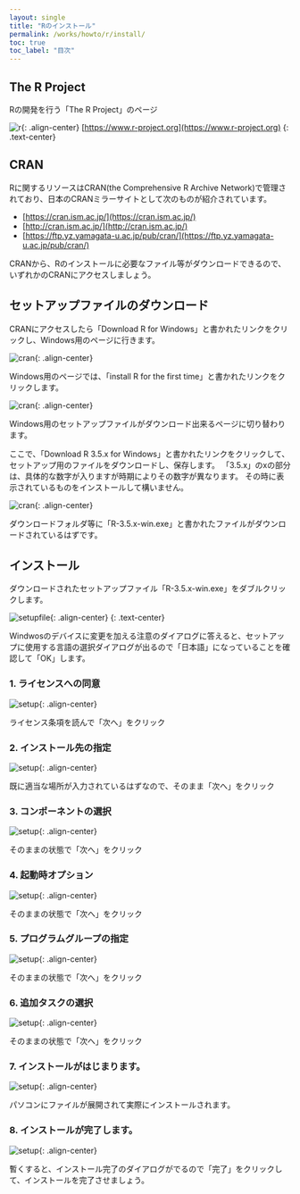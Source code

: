 ```yaml
---
layout: single
title: "Rのインストール"
permalink: /works/howto/r/install/
toc: true
toc_label: "目次"
---
```


## The R Project

Rの開発を行う「The R Project」のページ

![r](/assets/images/htr/rtoppage001.png){: .align-center}
[https://www.r-project.org](https://www.r-project.org)
{: .text-center}

## CRAN
Rに関するリソースはCRAN(the Comprehensive R Archive Network)で管理されており、日本のCRANミラーサイトとして次のものが紹介されています。

- [https://cran.ism.ac.jp/](https://cran.ism.ac.jp/)
- [http://cran.ism.ac.jp/](http://cran.ism.ac.jp/)
- [https://ftp.yz.yamagata-u.ac.jp/pub/cran/](https://ftp.yz.yamagata-u.ac.jp/pub/cran/)

CRANから、Rのインストールに必要なファイル等がダウンロードできるので、いずれかのCRANにアクセスしましょう。

## セットアップファイルのダウンロード

CRANにアクセスしたら「Download R for Windows」と書かれたリンクをクリックし、Windows用のページに行きます。

![cran](/assets/images/htr/cran001.png){: .align-center}

Windows用のページでは、「install R for the first time」と書かれたリンクをクリックします。

![cran](/assets/images/htr/cran002.png){: .align-center}

Windows用のセットアップファイルがダウンロード出来るページに切り替わります。

ここで、「Download R 3.5.x for Windows」と書かれたリンクをクリックして、セットアップ用のファイルをダウンロードし、保存します。
「3.5.x」のxの部分は、具体的な数字が入りますが時期によりその数字が異なります。
その時に表示されているものをインストールして構いません。

![cran](/assets/images/htr/cran003.png){: .align-center}

ダウンロードフォルダ等に「R-3.5.x-win.exe」と書かれたファイルがダウンロードされているはずです。


## インストール

ダウンロードされたセットアップファイル「R-3.5.x-win.exe」をダブルクリックします。

![setupfile](/assets/images/htr/setupfile001.png){: .align-center}
{: .text-center}

Windwosのデバイスに変更を加える注意のダイアログに答えると、セットアップに使用する言語の選択ダイアログが出るので「日本語」になっていることを確認して「OK」します。

### 1. ライセンスへの同意
![setup](/assets/images/htr/rsetup001.png){: .align-center}

ライセンス条項を読んで「次へ」をクリック

### 2. インストール先の指定
![setup](/assets/images/htr/rsetup002.png){: .align-center}

既に適当な場所が入力されているはずなので、そのまま「次へ」をクリック


### 3. コンポーネントの選択
![setup](/assets/images/htr/rsetup003.png){: .align-center}

そのままの状態で「次へ」をクリック


### 4. 起動時オプション
![setup](/assets/images/htr/rsetup004.png){: .align-center}

そのままの状態で「次へ」をクリック


### 5. プログラムグループの指定
![setup](/assets/images/htr/rsetup005.png){: .align-center}

そのままの状態で「次へ」をクリック


### 6. 追加タスクの選択
![setup](/assets/images/htr/rsetup006.png){: .align-center}

そのままの状態で「次へ」をクリック


### 7. インストールがはじまります。
![setup](/assets/images/htr/rsetup007.png){: .align-center}

パソコンにファイルが展開されて実際にインストールされます。



### 8. インストールが完了します。
![setup](/assets/images/htr/rsetup008.png){: .align-center}

暫くすると、インストール完了のダイアログがでるので「完了」をクリックして、インストールを完了させましょう。



